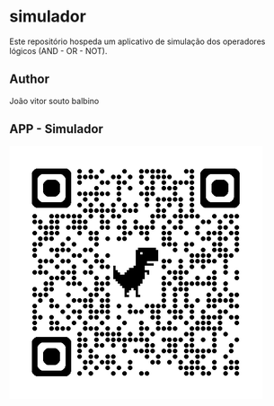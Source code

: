 # simulador
Este repositório hospeda um aplicativo de simulação dos operadores lógicos (AND - OR - NOT).

## Author
João vitor souto balbino
## APP - Simulador
![qrcode](https://github.com/joaovitorpeixee/simulador/blob/main/simulador/imagens/qrcode.png)
